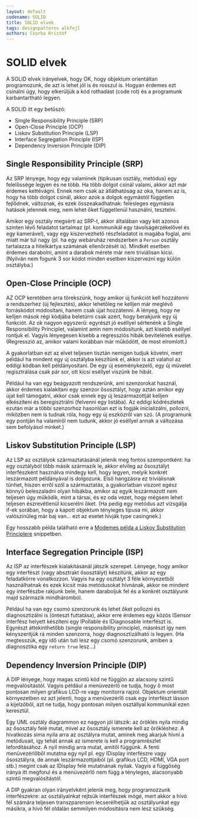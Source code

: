 ```yaml
---
layout: default
codename: SOLID
title: SOLID elvek
tags: designpatterns alkfejl
authors: Csorba Kristóf
---
```


# SOLID elvek

A SOLID elvek irányelvek, hogy OK, hogy objektum orientáltan programozunk, de azt is lehet jól is és rosszul is. Hogyan érdemes ezt csinálni úgy, hogy elkerüljük a kód rothadást (code rot) és a programunk karbantartható legyen.

A SOLID itt egy betűszó:

  * Single Responsibility Principle (SRP)
  * Open-Close Principle (OCP)
  * Liskov Substitution Principle (LSP)
  * Interface Segregation Principle (ISP)
  * Dependency Inversion Principle (DIP)

## Single Responsibility Principle (SRP)

Az SRP lényege, hogy egy valaminek (tipikusan osztály, metódus) egy felelőssége legyen és ne több. Ha több dolgot csinál valami, akkor azt már érdemes kettévágni. Ennek nem csak az átláthatóság az oka, hanem az is, hogy ha több dolgot csinál, akkor azok a dolgok egymástól független fejlődnek, változnak, és ezek összeakadhatnak: felesleges egymásra hatások jelennek meg, nem lehet őket függetlenül használni, tesztelni.

Amikor egy osztály megsérti az SRP-t, akkor általában vagy két azonos szinten lévő feladatot tartalmaz (pl. kommunikál egy távolságérzékelővel és egy kamerável), vagy egy kiszervezhető részfeladatot is magába foglal, ami miatt már túl nagy (pl. ha egy webáruház rendszerben a `Person` osztály tartalazza a hitelkártya számának ellenőrzését is). Mindkét esetben érdemes darabolni, amint a darabok mérete már nem triviálisan kicsi. (Nyilván nem fogunk 3 sor kódot minden esetben kiszervezni egy külön osztályba.)

## Open-Close Principle (OCP)

AZ OCP keretében arra törekszünk, hogy amikor új funkciót kell hozzátenni a rendszerhez (új fejlesztés), akkor lehetőleg ne kelljen már meglévő forráskódot módosítani, hanem csak újat hozzátenni. A lényeg, hogy ne kelljen mások régi kódjába beletúrni csak azért, hogy berakjunk egy új funkciót. Az ok nagyon egyszerű: egyrészt jó eséllyel sértenénk a Single Responsibility Principlet, valamint amin nem módosítunk, azt kisebb eséllyel rontjuk el. Vagyis lényegesen kisebb a regressziós hibák bevitelének esélye. (Regresszió az, amikor valami korábban már működött, de most elromlott.)

A gyakorlatban ezt az elvet teljesen tisztán nemigen tudjuk követni, mert például ha mindent egy új osztályba készítünk el, akkor is azt valahol az eddigi kódban kell példányosítani. De egy új eseménykezelő, egy új művelet regisztrálása csak pár sor, ott kicsi eséllyel viszünk be hibát.

Például ha van egy beágyazott rendszerünk, ami szenzorokat használ, akkor érdemes kialakítani egy szenzor ősosztályt, hogy aztán amikor egy újat kell támogatni, akkor csak ennek egy új leszármazottját kelljen elkészíteni és beregisztrálni (felvenni egy listába). Az eddigi kódrészletek ezután már a többi szenzorhoz hasonlóan ezt is fogják inicializálni, pollozni, miközben nem is tudnak róla, hogy egy új eszközről van szó. (A programunk egy pontján ha valamiről nem tudunk, akkor jó eséllyel annak a változása sem befolyásol minket.)

## Liskov Substitution Principle (LSP)

Az LSP az osztályok származtatásánál jelenik meg fontos szempontként: ha egy osztályból több másik származik le, akkor elvileg az ősosztályt interfészként használva mindegy kell, hogy legyen, melyik konkrét leszármazott példányával is dolgozunk. Első hangzásra ez triviálisnak tűnhet, hiszen erről szól a származtatás, a gyakorlatban viszont egész könnyű beleszaladni olyan hibákba, amikor az egyik leszármazott nem teljesen úgy működik, mint a társai, és ez oda vezet, hogy mégsem lehet teljesen észrevétlenül kicserélni őket. (Ha pedig egy metódus azt vizsgálja if-ek sorában, hogy a kapott objektum tényleges típusa mi, akkor valószínűleg már baj van... ezt az esetet hívják type casingnek.)

Egy hosszabb példa található erre a [Modemes példa a Liskov Substitution Principlere](../0221_LiskovModemPelda/index.html) snippetben.

## Interface Segregation Principle (ISP)

Az ISP az interfészek kialakításánál játszik szerepet. Lényege, hogy amikor egy interfészt (vagy absztrakt ősosztályt) készítünk, akkor az egy feladatkörre vonatkozzon. Vagyis ha egy osztályt 3 féle környezetből használhatnak és ezek kicsit más metódusokat hívnának, akkor ne mindent egy interfészbe rakjunk bele, hanem daraboljuk fel és a konkrét osztályunk majd származik mindháromból.

Például ha van egy csomó szenzorunk és lehet őket pollozni és diagnosztizálni is (önteszt futtatása), akkor erre érdemes egy közös ISensor interfész helyett készíteni egy IPollable és IDiagnosable interfészt is. Egyrészt áttekinthetőbb (single responsibility principle), másrészt így nem kényszerítjük rá minden szenzorra, hogy diagnosztizálható is legyen. (Ha megtesszük, egy idő után tuti lesz egy csomó szenzorunk, amiben a diagnosztika egy `return true` lesz...)

## Dependency Inversion Principle (DIP)

A DIP lényege, hogy magas szintű kód ne függjön az alacsony szintű megvalósítástól. Vagyis például a menüvezérlő ne tudja, hogy ő most pontosan milyen grafikus LCD-re vagy monitorra rajzol. Objektum orientált környezetben ez azt jelenti, hogy a menüvezérlő csak egy interfészt lásson a kijelzőből, azt ne tudja, hogy pontosan milyen osztállyal kommunikál ezen keresztül.

Egy UML osztály diagrammon ez nagyon jól látszik: az öröklés nyila mindig az ősosztály felé mutat, mivel az ősosztály ismerete kell az örökléshez. A hivatkozás sima nyila arra az osztályra mutat, aminek meg akarjuk hívni a metódusait, így tehát annak az ismerete is kell a programrészlet lefordításához. A nyíl mindig arra mutat, amitől függünk. A fenti menüvezérlőből mutatna egy nyíl pl. egy IDisplay interfészre vagy ősosztályra, de annak leszármazottjaiból (pl. grafikus LCD, HDMI, VGA port stb.) megint csak az IDisplay felé mutatnának nyilak. Vagyis a függőség iránya itt megforul és a menüvezérlő nem függ a tényleges, alacsonyabb szintű megvalósítástól.

A DIP gyakran olyan irányelvként jelenik meg, hogy programozzunk interfészekre: az osztályainkat rejtsük interfészek mögé, mert akkor a hívó fél számára teljesen transzparensen lecserélhetjük az osztályunkat egy másikra, a hívó fél oldalán semmilyen módosításra nem lesz szükség.
